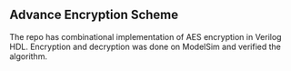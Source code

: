 ## Advance Encryption Scheme 

The repo has combinational implementation of AES encryption in Verilog HDL.
Encryption and decryption was done on ModelSim and verified the algorithm.
